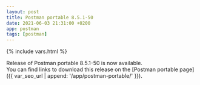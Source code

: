 ```yaml
---
layout: post
title: Postman portable 8.5.1-50
date: 2021-06-03 21:31:00 +0200
app: postman
tags: [postman]
---
```

{% include vars.html %}

Release of Postman portable 8.5.1-50 is now available.<br />
You can find links to download this release on the [Postman portable page]({{ var_seo_url | append: '/app/postman-portable/' }}).
